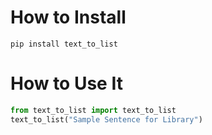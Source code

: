 # How to Install
```shell
pip install text_to_list
```
# How to Use It
```python
from text_to_list import text_to_list
text_to_list("Sample Sentence for Library")
```